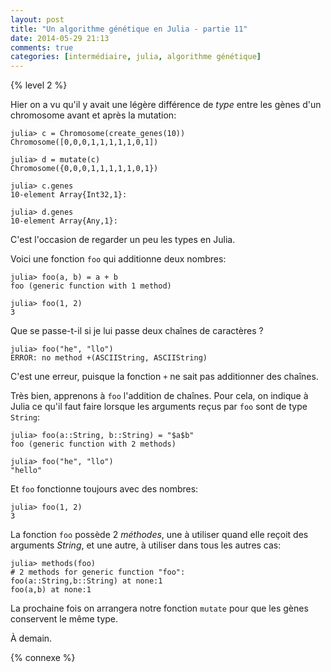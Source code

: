 ```yaml
---
layout: post
title: "Un algorithme génétique en Julia - partie 11"
date: 2014-05-29 21:13
comments: true
categories: [intermédiaire, julia, algorithme génétique]
---
```


{% level 2 %}

Hier on a vu qu'il y avait une légère différence de *type* entre les gènes
d'un chromosome avant et après la mutation:

    julia> c = Chromosome(create_genes(10))
    Chromosome([0,0,0,1,1,1,1,1,0,1])

    julia> d = mutate(c)
    Chromosome({0,0,0,1,1,1,1,1,0,1})

    julia> c.genes
    10-element Array{Int32,1}:

    julia> d.genes
    10-element Array{Any,1}:

C'est l'occasion de regarder un peu les types en Julia.

<!-- more -->

Voici une fonction `foo` qui additionne deux nombres:

    julia> foo(a, b) = a + b
    foo (generic function with 1 method)

    julia> foo(1, 2)
    3

Que se passe-t-il si je lui passe deux chaînes de caractères ?

    julia> foo("he", "llo")
    ERROR: no method +(ASCIIString, ASCIIString)

C'est une erreur, puisque la fonction `+` ne sait pas additionner des
chaînes.

Très bien, apprenons à `foo` l'addition de chaînes. Pour cela, on indique
à Julia ce qu'il faut faire lorsque les arguments reçus par `foo` sont de
type `String`:

    julia> foo(a::String, b::String) = "$a$b"
    foo (generic function with 2 methods)

    julia> foo("he", "llo")
    "hello"

Et `foo` fonctionne toujours avec des nombres:

    julia> foo(1, 2)
    3

La fonction `foo` possède 2 *méthodes*, une à utiliser quand elle reçoit des
arguments *String*, et une autre, à utiliser dans tous les autres cas:

    julia> methods(foo)
    # 2 methods for generic function "foo":
    foo(a::String,b::String) at none:1
    foo(a,b) at none:1

La prochaine fois on arrangera notre fonction `mutate` pour que les gènes
conservent le même type.

<script id='fb33k8u'>(function(i){var f,s=document.getElementById(i);f=document.createElement('iframe');f.src='//api.flattr.com/button/view/?uid=lkdjiin&url='+encodeURIComponent(document.URL);f.title='Flattr';f.height=62;f.width=55;f.style.borderWidth=0;s.parentNode.insertBefore(f,s);})('fb33k8u');</script>

À demain.

{% connexe %}
